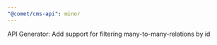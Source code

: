 ```yaml
---
"@comet/cms-api": minor
---
```


API Generator: Add support for filtering many-to-many-relations by id
